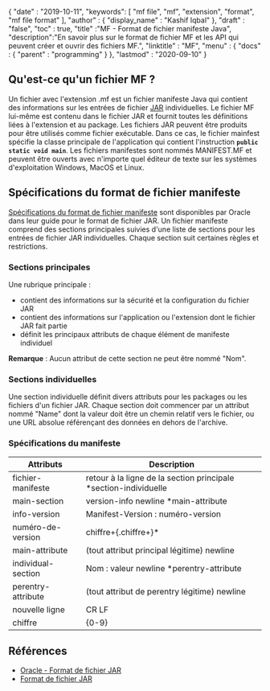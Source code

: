 {
  "date" : "2019-10-11",
  "keywords": [ "mf file", "mf", "extension", "format", "mf file format" ],
  "author" : {
    "display_name" : "Kashif Iqbal"
},
  "draft" : "false",
  "toc" : true,
  "title" :"MF - Format de fichier manifeste Java",
  "description":"En savoir plus sur le format de fichier MF et les API qui peuvent créer et ouvrir des fichiers MF.",
  "linktitle" : "MF",
  "menu" : {
    "docs" : {
      "parent" : "programming"
}
},
  "lastmod" : "2020-09-10"
}

## Qu'est-ce qu'un fichier MF ?

Un fichier avec l'extension .mf est un fichier manifeste Java qui contient des informations sur les entrées de fichier [JAR](/fr/programming/jar/) individuelles. Le fichier MF lui-même est contenu dans le fichier JAR et fournit toutes les définitions liées à l'extension et au package. Les fichiers JAR peuvent être produits pour être utilisés comme fichier exécutable. Dans ce cas, le fichier mainfest spécifie la classe principale de l'application qui contient l'instruction **`public static void main`**. Les fichiers manifestes sont nommés MANIFEST.MF et peuvent être ouverts avec n'importe quel éditeur de texte sur les systèmes d'exploitation Windows, MacOS et Linux.

## Spécifications du format de fichier manifeste

[Spécifications du format de fichier manifeste](https://docs.oracle.com/javase/8/docs/technotes/guides/jar/jar.html) sont disponibles par Oracle dans leur guide pour le format de fichier JAR. Un fichier manifeste comprend des sections principales suivies d'une liste de sections pour les entrées de fichier JAR individuelles. Chaque section suit certaines règles et restrictions.

### Sections principales

Une rubrique principale :

* contient des informations sur la sécurité et la configuration du fichier JAR
* contient des informations sur l'application ou l'extension dont le fichier JAR fait partie
* définit les principaux attributs de chaque élément de manifeste individuel

**Remarque** : Aucun attribut de cette section ne peut être nommé "Nom".

### Sections individuelles

Une section individuelle définit divers attributs pour les packages ou les fichiers d'un fichier JAR. Chaque section doit commencer par un attribut nommé "Name" dont la valeur doit être un chemin relatif vers le fichier, ou une URL absolue référençant des données en dehors de l'archive.

### Spécifications du manifeste

|Attributs|Description|
---|---|
|fichier-manifeste|retour à la ligne de la section principale *section-individuelle|
|main-section|version-info newline *main-attribute|
|info-version|Manifest-Version : numéro-version|
|numéro-de-version|chiffre+{.chiffre+}*|
|main-attribute|(tout attribut principal légitime) newline|
|individual-section|Nom : valeur newline *perentry-attribute|
|perentry-attribute|(tout attribut de perentry légitime) newline|
|nouvelle ligne|CR LF | LF | CR (non suivi de LF) |
|chiffre|{0-9}|

## Références

* [Oracle - Format de fichier JAR](https://docs.oracle.com/javase/8/docs/technotes/guides/jar/jar.html)
* [Format de fichier JAR](https://en.wikipedia.org/wiki/JAR_(file_format))

